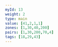 ```yaml
---
myId: 13
weight: 2
type: main
value: [41,2,1,1]
zones: [1,30,40,200]
pairs: [1,30,200,70,4]
tags: [18,29,43]
---
```

